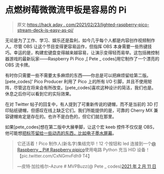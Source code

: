 # 点燃树莓微微流甲板是容易的 Pi

> 原文:[https://hack aday . com/2021/02/23/lighted-raspberry-pico-stream-deck-is-easy-as-pi/](https://hackaday.com/2021/02/23/lighted-raspberry-pico-stream-deck-is-easy-as-pi/)

无论是为了工作、学习、娱乐还是盈利，如今几乎每个人都是内容创作视频制作人。尽管 OBS 让这个节目变得更容易运作，但指挥 OBS 本身需要一些热键技巧。幸运的是，构建宏键盘变得越来越容易，让演示变得轻而易举。这包括微控制器游戏的最新玩家——Raspberry Pi Pico ,[ Pete _ codes]用它制作了一个漂亮的 OBS 流卡牌。

有时你只需要一些不需要太多麻烦的东西——你总是可以把麻烦留给第二版。[pete_codes]' Pico Producer 利用了 Pico 上的所有 I/O 引脚，并且不使用矩阵，尽管这在将来会有所改变。[pete_codes]喜欢这种设计的简洁，我们也是。休息之后你可以看到它的实际效果。

在对 Twitter 帖子的回复中，有人提到了可重新传说的键帽，而不是当前的 3D 打印贴纸键帽，但感叹在线上缺乏它们。我们所能提供的是，可靠的 Cherry MX 兼容键帽肯定是存在的。也许不是白色的，但它们就在那里。

如果[pete_codes]想在第二版中大展拳脚，让这个宏 keeb 控件不仅仅是 OBS，他可能想[把标签留给一些动态的东西，比如电子墨水屏幕](https://hackaday.com/2021/02/18/dynamic-macro-keyboard-controls-all-the-things/)。

> 它还活着！Pico 制作人(新名字)集结完毕！12 个按钮和 led 连接到一个[@ Raspberry _ Pi](https://twitter.com/Raspberry_Pi?ref_src=twsrc%5Etfw)[# Raspberry pipico](https://twitter.com/hashtag/RaspberryPiPico?src=hash&ref_src=twsrc%5Etfw)使用电路 Python 充当 HID 设备！【pic.twitter.com/CxNGmvFdh9 T4】
> 
> —皮特·加拉格尔–Azure # MVPBuzz(@ Pete _ codes)[2021 年 2 月 11 日](https://twitter.com/pete_codes/status/1359974833849856002?ref_src=twsrc%5Etfw)
